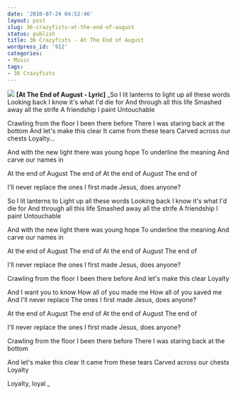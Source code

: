 ```yaml
---
date: '2010-07-24 04:52:46'
layout: post
slug: 36-crazyfists-at-the-end-of-august
status: publish
title: 36 Crazyfists - At The End of August
wordpress_id: '912'
categories:
- Music
tags:
- 36 Crazyfists
---
```


![](http://panther1.last.fm/proposedimages/original/6/1001591/69704.jpg)
**[At The End of August - Lyric]**
_So I lit lanterns to light up all these words
Looking back I know it's what I'd die for
And through all this life
Smashed away all the strife
A friendship I paint
Untouchable

Crawling from the floor
I been there before
There I was staring back at the bottom
And let's make this clear
It came from these tears
Carved across our chests
Loyalty...

And with the new light there was young hope
To underline the meaning
And carve our names in

At the end of August
The end of
At the end of August
The end of

I'll never replace the ones I first made
Jesus, does anyone?

So I lit lanterns to 
Light up all these words
Looking back I know it's what I'd die for
And through all this life
Smashed away all the strife
A friendship I paint
Untouchable

And with the new light there was young hope
To underline the meaning
And carve our names in

At the end of August
The end of
At the end of August
The end of

I'll never replace the ones I first made
Jesus, does anyone?

Crawling from the floor
I been there before
And let's make this clear
Loyalty

And I want you to know
How all of you made me
How all of you saved me
And I'll never replace
The ones I first made
Jesus, does anyone?

At the end of August
The end of
At the end of August
The end of

I'll never replace the ones I first made
Jesus, does anyone?

Crawling from the floor
I been there before
There I was staring back at the bottom

And let's make this clear
It came from these tears
Carved across our chests
Loyalty

Loyalty, loyal
_

